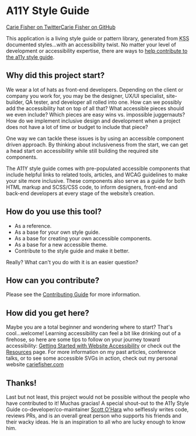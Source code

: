 <div><h1>A11Y Style Guide</h1><div class="social-link-out"><a href="https://twitter.com/cariefisher" target="_blank" class="social-link-twitter"><span class="visuallyhidden">Carie Fisher on Twitter</span></a><a href="https://github.com/cehfisher" target="_blank" class="social-link-github"><span class="visuallyhidden">Carie Fisher on GitHub</span></a></div>
<p>This application is a living style guide or pattern library, generated from <abbr title="Knyle Style Sheets">KSS</abbr> documented styles...with an accessibility twist. No matter your level of development or accessibility expertise, there are ways to <a href="https://github.com/cehfisher/a11y-style-guide" target="_blank">help contribute<span class="visuallyhidden"> to the a11y style guide</span></a>.</p></div>

<div class="break"></div>
<div><h2>Why did this project start?</h2>

<p>We wear a lot of hats as front-end developers. Depending on the client or company you work for, you may be the designer, UX/UI specialist, site-builder, QA tester, and developer all rolled into one. How can we possibly add the accessibility hat on top of all that? What accessible pieces should we even include? Which pieces are easy wins vs. impossible juggernauts? How do we implement inclusive design and development when a project does not have a lot of time or budget to include that piece?</p>

<p>One way we can tackle these issues is by using an accessible component driven approach. By thinking about inclusiveness from the start, we can get a head start on accessibility while still building the required site components.</p>

<p>The A11Y style guide comes with pre-populated accessible components that include helpful links to related tools, articles, and WCAG guidelines to make your site more inclusive. These components also serve as a guide for both HTML markup and SCSS/CSS code, to inform designers, front-end and back-end developers at every stage of the website’s creation.</p></div>

<div class="break"></div>
<div><h2>How do you use this tool?</h2>
<ul>
<li>As a reference.</li>
<li>As a base for your own style guide.</li>
<li>As a base for creating your own accessible components.</li>
<li>As a base for a new accessible theme.</li>
<li>Contribute to the style guide and make it better.</li>
</ul>
<p>Really? What can't you do with it is an easier question?</p></div>

<div class="break"></div>
<div><h2>How can you contribute?</h2>
<p>Please see the <a href="https://github.com/cehfisher/a11y-style-guide/blob/master/CONTRIBUTING.md" target="_blank">Contributing Guide</a> for more information.</p>
</div>

<div class="break"></div>
<div><h2>How did you get here?</h2>
<p>Maybe you are a total beginner and wondering where to start? That's cool...welcome! Learning accessibility can feel a bit like drinking out of a firehose, so here are some tips to follow on your journey toward accessibility: <a href="https://cariefisher.com/a11y-start" target="_blank" aria-label="Getting Started with Website Accessibility article">Getting Started with Website Accessibility</a> or check out the <a href="http://a11y-style-guide.com/style-guide/section-resources.html" target="_blank">Resources</a> page. For more information on my past articles, conference talks, or to see some accessible SVGs in action, check out my personal website <a href="https://cariefisher.com" target="_blank">cariefisher.com</a></p>

<div class="break"></div>
<div><h2>Thanks!</h2>
<p>Last but not least, this project would not be possible without the people who have contributed to it! Muchas gracias! A special shout-out to the A11y Style Guide co-developer/co-maintainer <a href ="https://github.com/scottaohara/" target="_blank">Scott O'Hara</a> who selflessly writes code, reviews PRs, and is an overall great person who supports his friends and their wacky ideas. He is an inspiration to all who are lucky enough to know him.</p>  
</div>
